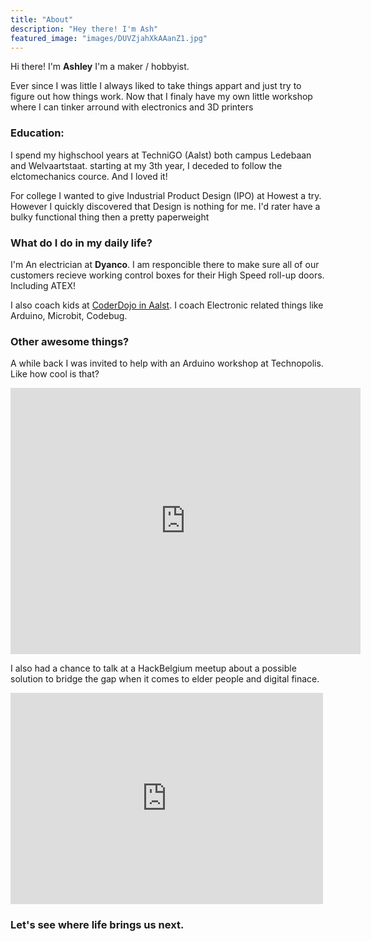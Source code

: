 ```yaml
---
title: "About"
description: "Hey there! I'm Ash"
featured_image: "images/DUVZjahXkAAanZ1.jpg"
---
```


<p>Hi there! I'm <strong>Ashley</strong> I'm a maker / hobbyist.</p>
<p>Ever since I was little I always liked to take things appart and just try to figure out how things work. Now that I finaly have my own little workshop where I can tinker arround with electronics and 3D printers</p>


<h3>Education:</h3>
<p>I spend my highschool years at TechniGO (Aalst) both campus Ledebaan and Welvaartstaat.
starting at my 3th year, I deceded to follow the elctomechanics cource. And I loved it! 
</p>
<p>For college I wanted to give Industrial Product Design (IPO) at Howest a try. However I quickly discovered that Design is nothing for me. I'd rater have a bulky functional thing then a pretty paperweight</p>


<h3>What do I do in my daily life?</h3>
<p>I'm An electrician at <strong>Dyanco</strong>. I am responcible there to make sure all of our customers recieve working control boxes for their High Speed roll-up doors. Including ATEX!</p>

<p>I also coach kids at <a href="http://aalst.coderdojobelgium.be">CoderDojo in Aalst</a>. I coach Electronic related things like Arduino, Microbit, Codebug.</p>

<h3>Other awesome things?</h3>

<p>A while back I was invited to help with an Arduino workshop at Technopolis. Like how cool is that?</p>
<iframe src="https://www.facebook.com/plugins/video.php?href=https%3A%2F%2Fwww.facebook.com%2FTechnopolismechelen%2Fvideos%2F2302166973352331%2F&show_text=1&width=560" width="560" height="426" style="border:none;overflow:hidden" scrolling="no" frameborder="0" allowTransparency="true" allow="encrypted-media" allowFullScreen="true"></iframe>


<p>I also had a chance to talk at a HackBelgium meetup about a possible solution to bridge the gap when it comes to elder people and digital finace. </p>
<iframe src="https://www.facebook.com/plugins/post.php?href=https%3A%2F%2Fwww.facebook.com%2FHackBelgium%2Fphotos%2Fa.805276279675187%2F805276939675121%2F%3Ftype%3D3&width=500" width="500" height="338" style="border:none;overflow:hidden" scrolling="no" frameborder="0" allowTransparency="true" allow="encrypted-media"></iframe>

<h3>Let's see where life brings us next.</h3>